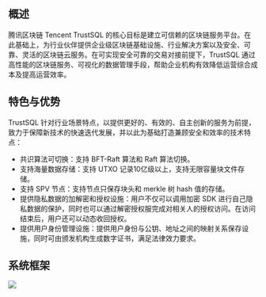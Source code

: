 ## 概述
腾讯区块链 Tencent TrustSQL 的核心目标是建立可信赖的区块链服务平台。在此基础上，为行业伙伴提供企业级区块链基础设施、行业解决方案以及安全、可靠、灵活的区块链云服务。在可实现安全可靠的交易对接前提下，TrustSQL 通过高性能的区块链服务、可视化的数据管理手段，帮助企业机构有效降低运营综合成本及提高运营效率。

## 特色与优势
TrustSQL 针对行业场景特点，以提供更好的、有效的、自主创新的服务为前提，致力于保障新技术的快速迭代发展，并以此为基础打造兼顾安全和效率的技术特点：

- 共识算法可切换：支持 BFT-Raft 算法和 Raft 算法切换。
- 支持海量数据存储：支持 UTXO 记录10亿级以上，支持无限容量块文件存储。
- 支持 SPV 节点：支持节点只保存块头和 merkle 树 hash 值的存储。
- 提供隐私数据的加解密和授权设施：用户不仅可以调用加密 SDK 进行自己隐私数据的保护，同时也可以通过解密授权服完成对相关人的授权访问。在访问结束后，用户还可以动态收回授权。
- 提供用户身份管理设施：提供用户身份与公钥、地址之间的映射关系保存设施，同时可由颁发机构生成数字证书，满足法律效力要求。

## 系统框架
![](https://main.qcloudimg.com/raw/7c7e4f6407b4f40f7903d89c57319ec1.png)
